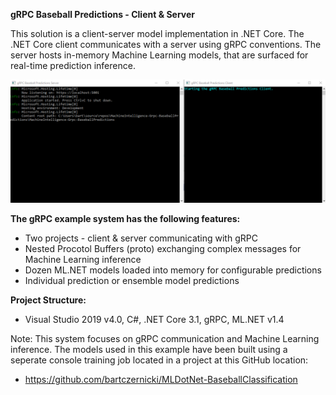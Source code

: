 **gRPC Baseball Predictions - Client & Server**

This solution is a client-server model implementation in .NET Core.  The .NET Core client communicates with a server using gRPC conventions.  The server hosts in-memory Machine Learning models, that are surfaced for real-time prediction inference.

![gRPC Client & Server](https://github.com/bartczernicki/MachineIntelligence-Grpc-BaseballPredictions/blob/master/Images/gRPCBaseballServerAndClient.gif)

**The gRPC example system has the following features:**
* Two projects - client & server communicating with gRPC
* Nested Procotol Buffers (proto) exchanging complex messages for Machine Learning inference
* Dozen ML.NET models loaded into memory for configurable predictions
* Individual prediction or ensemble model predictions

**Project Structure:**
* Visual Studio 2019 v4.0, C#, .NET Core 3.1, gRPC, ML.NET v1.4

Note: This system focuses on gRPC communication and Machine Learning inference.  The models used in this example have been built using a seperate console training job located in a project at this GitHub location:
* https://github.com/bartczernicki/MLDotNet-BaseballClassification
